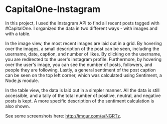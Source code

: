 # CapitalOne-Instagram

In this project, I used the Instagram API to find all recent posts tagged with #CapitalOne. I organized the data in two different ways - with images and with a table.

In the image view, the most recent images are laid out in a grid. By hovering over the images, a small description of the post can be seen, including the username, date, caption, and number of likes. By clicking on the username, you are redirected to the user's instagram profile. Furthermore, by hovering over the user's image, you can see the number of posts, followers, and people they are following. Lastly, a general sentiment of the post caption can be seen on the top left corner, which was calculated using Sentiment, a Node.js module. 

In the table view, the data is laid out in a simpler manner. All the data is still accessible, and a tally of the total number of positive, neutral, and negative posts is kept. A more specific description of the sentiment calculation is also shown. 

See some screenshots here: http://imgur.com/a/NGRTz.